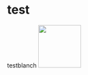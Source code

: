 # test
testblanch
<img width="100" height="100" src="https://drive.google.com/open?id=1IhlbXuu8AEc-blUzlyLRFgKpBEaKUagG">
